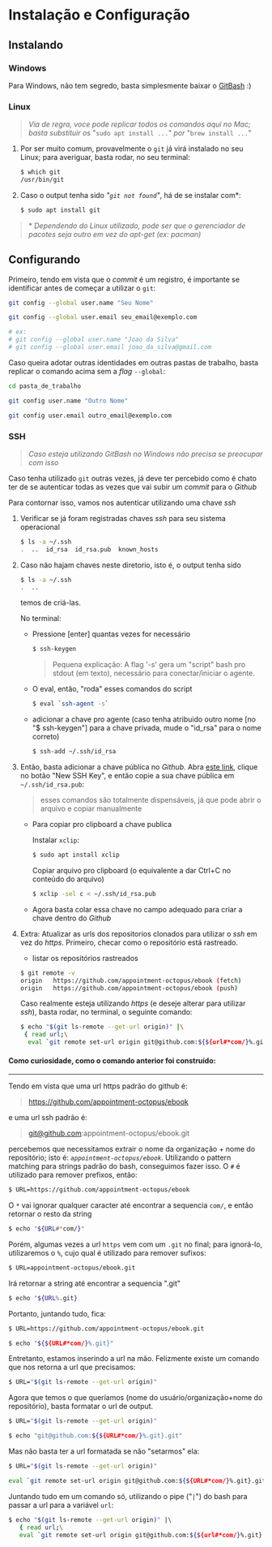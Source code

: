 # Instalação e Configuração

## Instalando
### Windows

Para Windows, não tem segredo, basta simplesmente baixar o [GitBash](https://git-scm.com/downloads) :)

### Linux

> *Via de regra, voce pode replicar todos os comandos aqui no Mac; basta substituir os* "`sudo apt install ...`" *por*  "`brew install ...`"

1. Por ser muito comum, provavelmente o `git` já virá instalado no seu Linux; para averiguar, basta rodar, no seu terminal:

   ```bash
   $ which git
   /usr/bin/git
   ```

1. Caso o output tenha sido *"`git not found`"*, há de se instalar com*:

   ```bash
   $ sudo apt install git
   ```

> \* *Dependendo do Linux utilizado, pode ser que o gerenciador de pacotes seja outro em vez do apt-get (ex: pacman)*

## Configurando

Primeiro, tendo em vista que o *commit* é um registro, é importante se identificar antes de começar a utilizar o `git`:

```bash
git config --global user.name "Seu Nome"
```

```bash
git config --global user.email seu_email@exemplo.com
```

```bash
# ex:
# git config --global user.name "Joao da Silva"
# git config --global user.email joao_da_silva@gmail.com
```

Caso queira adotar outras identidades em outras pastas de trabalho, basta replicar o comando acima sem a *flag* `--global`:

```bash
cd pasta_de_trabalho
```

```bash
git config user.name "Outro Nome"
```

```bash
git config user.email outro_email@exemplo.com
```

### SSH 
> *Caso esteja utilizando GitBash no Windows não precisa se preocupar com isso*

Caso tenha utilizado `git` outras vezes, já deve ter percebido como é chato ter de se autenticar todas as vezes que vai subir um *commit* para o *Github*

Para contornar isso, vamos nos autenticar utilizando uma chave *ssh*

1. Verificar se já foram registradas chaves *ssh* para seu sistema operacional

   ```bash
   $ ls -a ~/.ssh
   .  ..  id_rsa  id_rsa.pub  known_hosts
   ```

2. Caso não hajam chaves neste diretorio, isto é, o output tenha sido

   ```bash
   $ ls -a ~/.ssh
   .  ..
   ```

   temos de criá-las.

   No terminal:

   * Pressione [enter] quantas vezes for necessário

      ```bash
      $ ssh-keygen
      ```

      > Pequena explicação: A flag '-s' gera um "script" bash pro stdout (em texto), necessário para conectar/iniciar o agente. 

   * O eval, então, "roda" esses comandos do script

      ```bash
      $ eval `ssh-agent -s`
      ```

   * adicionar a chave pro agente (caso tenha atribuido outro nome [no "$ ssh-keygen"] para a chave privada, mude o "id_rsa" para o nome correto)

      ```bash
      $ ssh-add ~/.ssh/id_rsa
      ```

3. Então, basta adicionar a chave pública no *Github*. Abra [este link](https://github.com/settings/keys), clique no botão "New SSH Key", e então copie a sua chave pública em `~/.ssh/id_rsa.pub`:

   > esses comandos são totalmente dispensáveis, já que pode abrir o arquivo e copiar manualmente
   * Para copiar pro clipboard a chave publica

      Instalar `xclip`:

      ```bash
      $ sudo apt install xclip
      ```

      Copiar arquivo pro clipboard (o equivalente a dar Ctrl+C no conteúdo do arquivo)

      ```bash
      $ xclip -sel c < ~/.ssh/id_rsa.pub
      ```

   * Agora basta colar essa chave no campo adequado para criar a chave dentro do *Github*

4. Extra: Atualizar as urls dos repositorios clonados para utilizar o *ssh* em vez do *https*. Primeiro, checar como o repositório está rastreado.
   * listar os repositórios rastreados

   ```bash
   $ git remote -v
   origin	https://github.com/appointment-octopus/ebook (fetch)
   origin	https://github.com/appointment-octopus/ebook (push)
   ```

   Caso realmente esteja utilizando *https* (e deseje alterar para utilizar *ssh*), basta rodar, no terminal, o seguinte comando:

   ```bash
   $ echo "$(git ls-remote --get-url origin)" |\
    { read url;\
     eval `git remote set-url origin git@github.com:${${url#*com/}%.git}.git`; } 
   ```

#### Como curiosidade, como o comando anterior foi construído:

-------------

Tendo em vista que uma url https padrão do github é:
> <https://github.com/appointment-octopus/ebook>

e uma url ssh padrão é:
> git@github.com:appointment-octopus/ebook.git

percebemos que necessitamos extrair o nome da organização + nome do repositório; isto é: *`appointment-octopus/ebook`*. Utilizando o pattern matching para strings padrão do bash, conseguimos fazer isso. O `#` é utilizado para remover prefixos, então:

```bash
$ URL=https://github.com/appointment-octopus/ebook
```

O `*` vai ignorar qualquer caracter até encontrar a sequencia `com/`, e então retornar o resto da string
```bash
$ echo "${URL#*com/}"
```

Porém, algumas vezes a url `https` vem com um `.git` no final; para ignorá-lo, utilizaremos o `%`, cujo qual é utilizado para remover sufixos:

```bash
$ URL=appointment-octopus/ebook.git
```

Irá retornar a string até encontrar a sequencia ".git"
```bash
$ echo "${URL%.git}
```

Portanto, juntando tudo, fica:

```bash
$ URL=https://github.com/appointment-octopus/ebook.git
```

```bash
$ echo "${${URL#*com/}%.git}"
```

Entretanto, estamos inserindo a url na mão. Felizmente existe um comando que nos retorna a url que precisamos:

```bash
$ URL="$(git ls-remote --get-url origin)"
```

Agora que temos o que queríamos (nome do usuário/organização+nome do repositório), basta formatar o url de output.

```bash
$ URL="$(git ls-remote --get-url origin)"
```

```bash
$ echo "git@github.com:${${URL#*com/}%.git}.git"
```

Mas não basta ter a url formatada se não "setarmos" ela:

```bash
$ URL="$(git ls-remote --get-url origin)"
```

```bash
eval `git remote set-url origin git@github.com:${${URL#*com/}%.git}.git`
```

Juntando tudo em um comando só, utilizando o pipe ("`|`") do bash para passar a url para a variável `url`:

```bash
$ echo "$(git ls-remote --get-url origin)" |\
   { read url;\
   eval `git remote set-url origin git@github.com:${${url#*com/}%.git}.git`; } 
```
